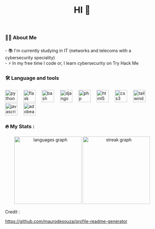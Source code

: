 <h1 align="center">HI 👋</h1>

###

<br clear="both">


###

<h3 align="left">👩‍💻  About Me</h3>

###

<p align="left">- 📚 I'm currently studying in IT (networks and telecoms with a cybersecurity speciality)<br>- ⚡ In my free time I code or, I learn cybersecurity on Try Hack Me</p>

###

<h3 align="left">🛠 Language and tools</h3>

###

<div align="left">
  <img src="https://skillicons.dev/icons?i=py" height="40" alt="python logo"  />
  <img width="12" />
  <img src="https://skillicons.dev/icons?i=flask" height="40" alt="flask logo"  />
  <img width="12" />
  <img src="https://skillicons.dev/icons?i=bash" height="40" alt="bash logo"  />
  <img width="12" />
  <img src="https://skillicons.dev/icons?i=django" height="40" alt="django logo"  />
  <img width="12" />
  <img src="https://skillicons.dev/icons?i=php" height="40" alt="php logo"  />
  <img width="12" />
  <img src="https://skillicons.dev/icons?i=html" height="40" alt="html5 logo"  />
  <img width="12" />
  <img src="https://skillicons.dev/icons?i=css" height="40" alt="css3 logo"  />
  <img width="12" />
  <img src="https://skillicons.dev/icons?i=tailwind" height="40" alt="tailwindcss logo"  />
  <img width="12" />
  <img src="https://skillicons.dev/icons?i=js" height="40" alt="javascript logo"  />
  <img width="12" />
  <img src="https://skillicons.dev/icons?i=ae" height="40" alt="adobeaftereffects logo"  />
</div>

###

<h3 align="left">🔥   My Stats :</h3>

###

<div align="center">
  <img src="https://github-readme-stats.vercel.app/api/top-langs?username=LudovicARHIMAN&locale=en&hide_title=false&layout=compact&card_width=320&langs_count=6&theme=dark&hide_border=true&order=2" height="220" alt="languages graph"  />
 
  <img src="https://streak-stats.demolab.com?user=LudovicARHIMAN&locale=en&mode=daily&theme=dark&hide_border=true&border_radius=5&order=3" height="220" alt="streak graph"  />
</div>

Credit : <p>https://github.com/maurodesouza/profile-readme-generator</p>
